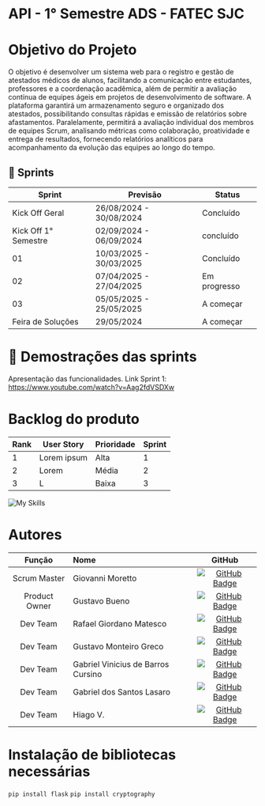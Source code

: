 # API - 1° Semestre ADS - FATEC SJC 

# Objetivo do Projeto
O objetivo é desenvolver um sistema web para o registro e gestão de atestados médicos de alunos, facilitando a comunicação entre estudantes, professores e a coordenação acadêmica, além de permitir a avaliação contínua de equipes ágeis em projetos de desenvolvimento de software. A plataforma garantirá um armazenamento seguro e organizado dos atestados, possibilitando consultas rápidas e emissão de relatórios sobre afastamentos. Paralelamente, permitirá a avaliação individual dos membros de equipes Scrum, analisando métricas como colaboração, proatividade e entrega de resultados, fornecendo relatórios analíticos para acompanhamento da evolução das equipes ao longo do tempo.

## :card_index: Sprints

| Sprint               | Previsão                | Status    |
| -------------------- | ----------------------- | --------- |
| Kick Off Geral       | 26/08/2024 - 30/08/2024 | Concluído |
| Kick Off 1° Semestre | 02/09/2024 - 06/09/2024 | concluído |
| 01                   | 10/03/2025 - 30/03/2025 | Concluído |
| 02                   | 07/04/2025 - 27/04/2025 | Em progresso |
| 03                   | 05/05/2025 - 25/05/2025 | A começar |
| Feira de Soluções    | 29/05/2024              | A começar |

# :vhs: Demostrações das sprints

Apresentação das funcionalidades.
Link Sprint 1: https://www.youtube.com/watch?v=Aag2fdVSDXw

# Backlog do produto

| Rank | User Story | Prioridade | Sprint |
|----|---------|----------|------|
| 1 | Lorem ipsum | Alta | 1 |
| 2 | Lorem  | Média | 2 |
| 3 | L | Baixa | 3 |


![My Skills](https://go-skill-icons.vercel.app/api/icons?i=git,github,vscode,html,css,bootstrap,js,python,flask,figma)

# Autores
|    Função     | Nome                               |                                                                GitHub                                                                |
| :-----------: | :--------------------------------- | :---------------------------------------------------------------------------------------------------------------------------------------------: |
| Scrum Master  | Giovanni Moretto |   [![GitHub Badge](https://img.shields.io/badge/GitHub-111217?style=flat-square&logo=github&logoColor=white)](#)    |
| Product Owner | Gustavo Bueno |     [![GitHub Badge](https://img.shields.io/badge/GitHub-111217?style=flat-square&logo=github&logoColor=white)](#)     |
|  Dev Team  | Rafael Giordano Matesco | [![GitHub Badge](https://img.shields.io/badge/GitHub-111217?style=flat-square&logo=github&logoColor=white)](#)  |
|  Dev Team  | Gustavo Monteiro Greco | [![GitHub Badge](https://img.shields.io/badge/GitHub-111217?style=flat-square&logo=github&logoColor=white)](#) |
|  Dev Team  | Gabriel Vinicius de Barros Cursino |  [![GitHub Badge](https://img.shields.io/badge/GitHub-111217?style=flat-square&logo=github&logoColor=white)](#)   |
|  Dev Team  | Gabriel dos Santos Lasaro |  [![GitHub Badge](https://img.shields.io/badge/GitHub-111217?style=flat-square&logo=github&logoColor=white)](#)   |
|  Dev Team  | Hiago V. |  [![GitHub Badge](https://img.shields.io/badge/GitHub-111217?style=flat-square&logo=github&logoColor=white)](#)   |

# Instalação de bibliotecas necessárias 

`pip install flask`
`pip install cryptography`
